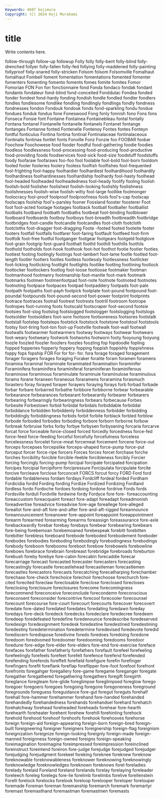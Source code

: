 ```yaml
---
Keywords: 4607 kojimura
Copyright: (C) 2024 Koji Murakami
---
```


# title

Write contents here.



follow-through follow-up followup Folly folly folly-bent folly-blind folly-drenched follyer folly-fallen
folly-fed follying folly-maddened folly-painting follyproof folly-snared folly-stricken Folsom folsom Folsomville
Fomalhaut fomalhaut Fombell foment fomentation fomentations fomented fomenter fomenters fomenting
fomento foments fomes fomite fomites Fomor Fomorian FON Fon fon
fonctionnaire fond Fonda fondaco fondak fondant fondants fondateur fond-blind fond-conceited
Fonddulac Fondea fonded fonder fondest fond-hardy fonding fondish fondle fondled
fondler fondlers fondles fondlesome fondlike fondling fondlingly fondlings fondly fondness
fondnesses fondon Fondouk fondouk fonds fond-sparkling fondu fondue fondues fonduk
fondus fone Foneswood Fong fonly fonnish fono Fons fons Fonseca
Fonsie font Fontaine Fontainea Fontainebleau fontal fontally Fontana fontanel Fontanelle
fontanelle fontanels Fontanet fontange fontanges Fontanne fonted Fontenelle Fontenoy Fontes
fontes Fonteyn fontful fonticulus Fontina fontina fontinal Fontinalaceae fontinalaceous Fontinalis
fontinas fontlet fonts Fonville Fonz Fonzie foo FOOBAR foobar Foochow
Foochowese food fooder foodful food-gathering foodie foodies foodless foodlessness food-processing
food-producing food-productive food-providing foods foodservices food-sick food-size foodstuff foodstuffs foody
foofaraw foofaraws foo-foo fool foolable fool-bold fool-born fooldom fooled fooler
fooleries foolery fooless foolfish foolfishes fool-frequented fool-frighting fool-happy foolhardier foolhardiest
foolhardihood foolhardily foolhardiness foolhardinesses foolhardiship foolhardy fool-hasty foolhead fool-headed foolheaded
foolheadedness fool-heady foolify fooling foolish foolish-bold foolisher foolishest foolish-looking foolishly
foolishness foolishnesses foolish-wise foolish-witty fool-large foollike foolmonger foolocracy fool-proof foolproof
foolproofness fools fool's-cap foolscap foolscaps foolship fool's-parsley fooner Foosland fooster
foosterer Foot foot foot-acted footage footages footback football footballer footballist
footballs footband footbath footbaths footbeat foot-binding footblower footboard footboards footboy
footboys foot-breadth footbreadth footbridge footbridges foot-candle footcandle footcandles foot-cloth footcloth
footcloths foot-dragger foot-dragging Foote -footed footed footeite footer footers footfall
footfalls footfarer foot-faring footfault footfeed foot-firm footfolk foot-free footful footganger
footgear footgears footgeld footglove foot-grain footgrip foot-guard foothalt foothil foothill
foothills foothils foothold footholds foot-hook foothook foot-hot foothot footie footier
footies footiest footing footingly footings foot-lambert foot-lame footle footled foot-length
footler footlers footles footless footlessly footlessness footlicker foot-licking footlicking footlight
footlights footlike footling footlining footlock footlocker footlockers footlog foot-loose footloose
footmaker footman footmanhood footmanry footmanship foot-mantle foot-mark footmark footmarks footmen
footmenfootpad foot-note footnote footnoted footnotes footnoting footpace footpaces footpad footpaddery
footpads foot-pale footpath footpaths foot-payh footpick footplate foot-pound footpound foot-poundal
footpounds foot-pound-second foot-power footprint footprints footrace footraces footrail footrest footrests
footrill footroom footrope footropes foot-running foots footscald footscraper foot-second footsie
footsies foot-slog footslog footslogged footslogger footslogging footslogs footsoldier footsoldiers foot-sore
footsore footsoreness footsores footstalk footstall footstep footsteps footstick footstock footstone
footstool footstools footsy foot-tiring foot-ton foot-up Footville footwalk foot-wall footwall
footwalls footwarmer footwarmers footway footways footwear footwears foot-weary footweary footwork
footworks footworn footy fooyoung fooyung foozle foozled foozler foozlers foozles
foozling fop fopdoodle fopling fopped fopperies fopperly foppery fopping foppish
foppishly foppishness foppy fops fopship FOR For for for- for.
fora forage foraged foragement forager foragers forages foraging Foraker foralite
foram foramen foramens foramina foraminal foraminate foraminated foramination foraminifer Foraminifera
foraminifera foraminiferal foraminiferan foraminiferous foraminose foraminous foraminulate foraminule foraminulose foraminulous
forams forane foraneen foraneous foraramens foraramina forasmuch forastero foray forayed
forayer forayers foraying forays forb forbad forbade forbar forbare forbarred
forbathe forbbore forbborne forbear forbearable forbearance forbearances forbearant forbearantly forbearer
forbearers forbearing forbearingly forbearingness forbears forbecause Forbes forbesite Forbestown forbid
forbidal forbidals forbiddable forbiddal forbiddance forbidden forbiddenly forbiddenness forbidder forbidding
forbiddingly forbiddingness forbids forbit forbite forblack forbled forblow forbode forboded
forbodes forboding forbore forborn forborne forbow forbreak forbruise forbs forby
forbye forbysen forbysening forcaria forcarve forcat force forceable force-closed forced
forcedly forcedness force-fed force-feed force-feeding forceful forcefully forcefulness forceless forcelessness
forcelet force-meat forcemeat forcement forcene force-out forceps forcepses forcepslike forceps-shaped
force-pump force-put forceput forcer force-ripe forcers Forces forces forcet forchase
forche forches forcibility forcible forcible-feeble forcibleness forcibly Forcier forcing forcingly
forcing-pump forcipal forcipate forcipated forcipation forcipes forcipial forcipiform forcipressure Forcipulata
forcipulate forcite forcive forcleave forclose forconceit FORCS forcut forcy FORD
Ford ford fordable fordableness fordam fordays Fordcliff fordeal forded Fordham
Fordicidia fordid Fording fording Fordize Fordized Fordizing Fordland fordless fordo
Fordoche fordoes fordoing fordone fordrive Fords fords Fordsville fordull Fordville
fordwine fordy Fordyce fore fore- foreaccounting foreaccustom foreacquaint foreact fore-adapt
foreadapt foreadmonish foreadvertise foreadvice foreadvise fore-age foreallege fore-alleged foreallot fore-and-aft
fore-and-after fore-and-aft-rigged foreannounce foreannouncement foreanswer fore-appoint foreappoint foreappointment forearm forearmed
forearming forearms foreassign foreassurance fore-axle forebackwardly forebar forebay forebays forebear
forebearing forebears fore-being forebemoan forebemoaned forebespeak forebitt forebitten forebitter forebless
foreboard forebode foreboded forebodement foreboder forebodes forebodies foreboding forebodingly forebodingness
forebodings forebody foreboom forebooms foreboot forebow forebowels forebowline forebows forebrace
forebrain forebreast forebridge forebroads foreburton forebush foreby forebye fore-cabin forecabin
forecaddie forecar forecarriage forecast forecasted forecaster forecasters forecasting forecastingly forecastle
forecastlehead forecastleman forecastlemen forecastles forecastors forecasts forecatching forecatharping forechamber forechase
fore-check forechoice forechoir forechoose forechurch fore-cited forecited foreclaw foreclosable foreclose
foreclosed forecloses foreclosing foreclosure foreclosures forecome forecomingness forecommend foreconceive foreconclude
forecondemn foreconscious foreconsent foreconsider forecontrive forecool forecooler forecounsel forecount forecourse
fore-court forecourt forecourts forecover forecovert foredate fore-dated foredated foredates foredating
foredawn foreday foredays fore-deck foredeck foredecks foredeclare foredecree foredeem foredeep
foredefeated foredefine foredenounce foredescribe foredeserved foredesign foredesignment foredesk foredestine foredestined
foredestining foredestiny foredetermination foredetermine foredevised foredevote foredid forediscern foredispose foredivine
foredo foredoes foredoing foredone foredoom foredoomed foredoomer foredooming foredooms foredoor
foredune fore-edge fore-elder fore-elders fore-end fore-exercise foreface forefaces forefather forefatherly
forefathers forefault forefeel forefeeling forefeelingly forefeels forefeet forefelt forefence forefend
forefended forefending forefends foreffelt forefield forefigure forefin forefinger forefingers forefit
foreflank foreflap foreflipper fore-foot forefoot forefront forefronts foregahger foregallery fore-game
foregame foreganger foregate foregather foregathered foregathering foregathers foregift foregirth foreglance
foregleam fore-glide foreglimpse foreglimpsed foreglow forego foregoer foregoers foregoes foregoing
foregone foregoneness foreground foregrounds foreguess foreguidance fore-gut foregut foreguts forehalf
forehall fore-hammer forehammer forehand fore-handed forehanded forehandedly forehandedness forehands forehandsel
forehard forehatch forehatchway forehead foreheaded foreheads forehear fore-hearth forehearth foreheater
forehent forehew forehill forehinting forehock forehold forehood forehoof forehoofs forehook
forehooves forehorse foreign foreign-aid foreign-appearing foreign-born foreign-bred foreign-built foreigneering foreigner
foreigners foreignership foreign-flag foreignism foreignization foreignize foreign-looking foreignly foreign-made foreign-manned
foreignness foreign-owned foreigns foreign-speaking foreimagination foreimagine foreimpressed foreimpression foreinclined foreinstruct
foreintend foreiron fore-judge forejudge forejudged forejudger forejudging forejudgment forekeel foreking
foreknee foreknew foreknow foreknowable foreknowableness foreknower foreknowing foreknowingly foreknowledge foreknowledges
foreknown foreknows forel foreladies forelady forelaid Foreland foreland forelands forelay
forelaying foreleader foreleech foreleg forelegs fore-lie forelimb forelimbs forelive forellenstein
Forelli forelock forelocks forelook foreloop forelooper foreloper forelouper foremade Foreman
foreman foremanship foremarch foremark foremartyr foremast foremasthand foremastman foremastmen foremasts
